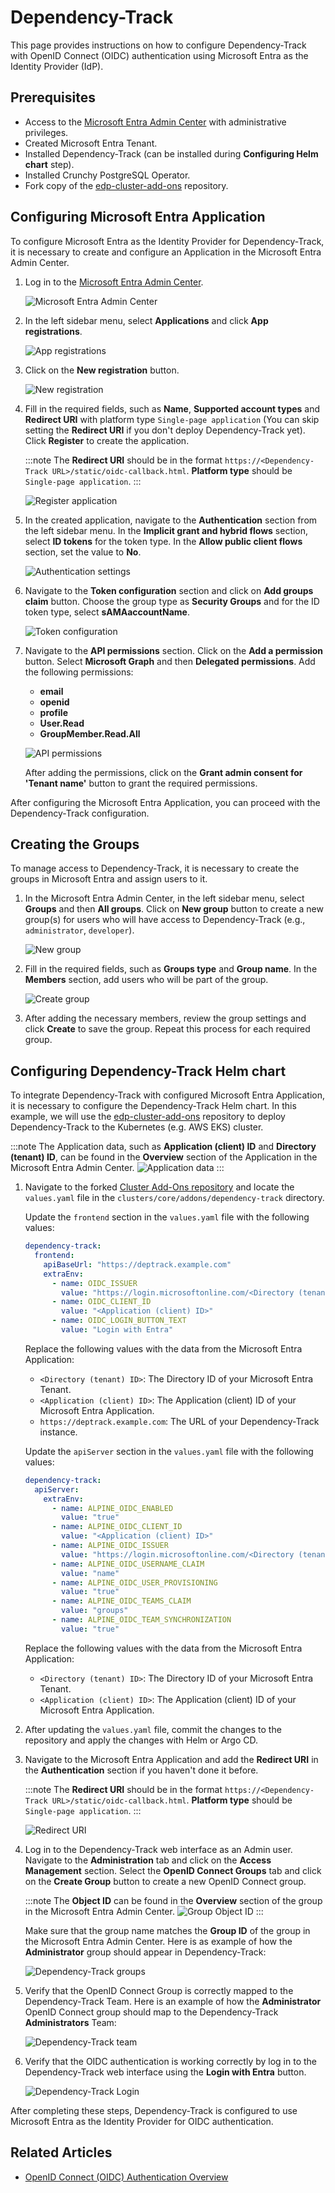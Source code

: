 # Dependency-Track

This page provides instructions on how to configure Dependency-Track with OpenID Connect (OIDC) authentication using Microsoft Entra as the Identity Provider (IdP).

## Prerequisites

- Access to the [Microsoft Entra Admin Center](https://entra.microsoft.com/) with administrative privileges.
- Created Microsoft Entra Tenant.
- Installed Dependency-Track (can be installed during **Configuring Helm chart** step).
- Installed Crunchy PostgreSQL Operator.
- Fork copy of the [edp-cluster-add-ons](https://github.com/epam/edp-cluster-add-ons) repository.

## Configuring Microsoft Entra Application

To configure Microsoft Entra as the Identity Provider for Dependency-Track, it is necessary to create and configure an Application in the Microsoft Entra Admin Center.

1. Log in to the [Microsoft Entra Admin Center](https://entra.microsoft.com/?feature.msaljs=true#home).

    ![Microsoft Entra Admin Center](../../assets/operator-guide/microsoft-entra-auth/microsoft-entra-admin-center.png)

2. In the left sidebar menu, select **Applications** and click **App registrations**.

    ![App registrations](../../assets/operator-guide/microsoft-entra-auth/app-registrations.png)

3. Click on the **New registration** button.

    ![New registration](../../assets/operator-guide/microsoft-entra-auth/new-registration.png)

4. Fill in the required fields, such as **Name**, **Supported account types** and **Redirect URI** with platform type `Single-page application` (You can skip setting the **Redirect URI** if you don't deploy Dependency-Track yet). Click **Register** to create the application.

    :::note
    The **Redirect URI** should be in the format `https://<Dependency-Track URL>/static/oidc-callback.html`.
    **Platform type** should be `Single-page application`.
    :::

    ![Register application](../../assets/operator-guide/microsoft-entra-auth/deptrack-register-application.png)

5. In the created application, navigate to the **Authentication** section from the left sidebar menu. In the **Implicit grant and hybrid flows** section, select **ID tokens** for the token type. In the **Allow public client flows** section, set the value to **No**.

    ![Authentication settings](../../assets/operator-guide/microsoft-entra-auth/deptrack-authentication-settings.png)

6. Navigate to the **Token configuration** section and click on **Add groups claim** button. Choose the group type as **Security Groups** and for the ID token type, select **sAMAaccountName**.

    ![Token configuration](../../assets/operator-guide/microsoft-entra-auth/deptrack-token-configuration.png)

7. Navigate to the **API permissions** section. Click on the **Add a permission** button. Select **Microsoft Graph** and then **Delegated permissions**. Add the following permissions:

    - **email**
    - **openid**
    - **profile**
    - **User.Read**
    - **GroupMember.Read.All**

    ![API permissions](../../assets/operator-guide/microsoft-entra-auth/deptrack-api-permissions.png)

    After adding the permissions, click on the **Grant admin consent for 'Tenant name'** button to grant the required permissions.

After configuring the Microsoft Entra Application, you can proceed with the Dependency-Track configuration.

## Creating the Groups

To manage access to Dependency-Track, it is necessary to create the groups in Microsoft Entra and assign users to it.

1. In the Microsoft Entra Admin Center, in the left sidebar menu, select **Groups** and then **All groups**. Click on **New group** button to create a new group(s) for users who will have access to Dependency-Track (e.g., `administrator`, `developer`).

    ![New group](../../assets/operator-guide/microsoft-entra-auth/new-group.png)

2. Fill in the required fields, such as **Groups type** and **Group name**. In the **Members** section, add users who will be part of the group.

    ![Create group](../../assets/operator-guide/microsoft-entra-auth/create-group.png)

3. After adding the necessary members, review the group settings and click **Create** to save the group. Repeat this process for each required group.

## Configuring Dependency-Track Helm chart

To integrate Dependency-Track with configured Microsoft Entra Application, it is necessary to configure the Dependency-Track Helm chart. In this example, we will use the [edp-cluster-add-ons](https://github.com/epam/edp-cluster-add-ons) repository to deploy Dependency-Track to the Kubernetes (e.g. AWS EKS) cluster.

:::note
The Application data, such as **Application (client) ID** and **Directory (tenant) ID**, can be found in the **Overview** section of the Application in the Microsoft Entra Admin Center.
![Application data](../../assets/operator-guide/microsoft-entra-auth/deptrack-application-data.png)
:::

1. Navigate to the forked [Cluster Add-Ons repository](https://github.com/epam/edp-cluster-add-ons) and locate the `values.yaml` file in the `clusters/core/addons/dependency-track` directory.

    Update the `frontend` section in the `values.yaml` file with the following values:

    ```yaml title="clusters/core/addons/dependency-track/values.yaml"
    dependency-track:
      frontend:
        apiBaseUrl: "https://deptrack.example.com"
        extraEnv:
          - name: OIDC_ISSUER
            value: "https://login.microsoftonline.com/<Directory (tenant) ID>/v2.0"
          - name: OIDC_CLIENT_ID
            value: "<Application (client) ID>"
          - name: OIDC_LOGIN_BUTTON_TEXT
            value: "Login with Entra"
    ```

    Replace the following values with the data from the Microsoft Entra Application:
    - `<Directory (tenant) ID>`: The Directory ID of your Microsoft Entra Tenant.
    - `<Application (client) ID>`: The Application (client) ID of your Microsoft Entra Application.
    - `https://deptrack.example.com`: The URL of your Dependency-Track instance.

    Update the `apiServer` section in the `values.yaml` file with the following values:

    ```yaml title="clusters/core/addons/dependency-track/values.yaml"
    dependency-track:
      apiServer:
        extraEnv:
          - name: ALPINE_OIDC_ENABLED
            value: "true"
          - name: ALPINE_OIDC_CLIENT_ID
            value: "<Application (client) ID>"
          - name: ALPINE_OIDC_ISSUER
            value: "https://login.microsoftonline.com/<Directory (tenant) ID>/v2.0"
          - name: ALPINE_OIDC_USERNAME_CLAIM
            value: "name"
          - name: ALPINE_OIDC_USER_PROVISIONING
            value: "true"
          - name: ALPINE_OIDC_TEAMS_CLAIM
            value: "groups"
          - name: ALPINE_OIDC_TEAM_SYNCHRONIZATION
            value: "true"
    ```

    Replace the following values with the data from the Microsoft Entra Application:
    - `<Directory (tenant) ID>`: The Directory ID of your Microsoft Entra Tenant.
    - `<Application (client) ID>`: The Application (client) ID of your Microsoft Entra Application.

2. After updating the `values.yaml` file, commit the changes to the repository and apply the changes with Helm or Argo CD.

3. Navigate to the Microsoft Entra Application and add the **Redirect URI** in the **Authentication** section if you haven't done it before.

    :::note
    The **Redirect URI** should be in the format `https://<Dependency-Track URL>/static/oidc-callback.html`.
    **Platform type** should be `Single-page application`.
    :::

    ![Redirect URI](../../assets/operator-guide/microsoft-entra-auth/deptrack-redirect-uri.png)

4. Log in to the Dependency-Track web interface as an Admin user. Navigate to the **Administration** tab and click on the **Access Management** section. Select the **OpenID Connect Groups** tab and click on the **Create Group** button to create a new OpenID Connect group.

    :::note
    The **Object ID** can be found in the **Overview** section of the group in the Microsoft Entra Admin Center.
    ![Group Object ID](../../assets/operator-guide/microsoft-entra-auth/oauth2-proxy-group-object-id.png)
    :::

    Make sure that the group name matches the **Group ID** of the group in the Microsoft Entra Admin Center. Here is as example of how the **Administrator** group should appear in Dependency-Track:

    ![Dependency-Track groups](../../assets/operator-guide/microsoft-entra-auth/deptrack-groups.png)

5. Verify that the OpenID Connect Group is correctly mapped to the Dependency-Track Team. Here is an example of how the **Administrator** OpenID Connect group should map to the Dependency-Track **Administrators** Team:

    ![Dependency-Track team](../../assets/operator-guide/microsoft-entra-auth/deptrack-team.png)

6. Verify that the OIDC authentication is working correctly by log in to the Dependency-Track web interface using the **Login with Entra** button.

    ![Dependency-Track Login](../../assets/operator-guide/microsoft-entra-auth/deptrack-login.png)

After completing these steps, Dependency-Track is configured to use Microsoft Entra as the Identity Provider for OIDC authentication.

## Related Articles

- [OpenID Connect (OIDC) Authentication Overview](./oidc-authentication-overview.md)
